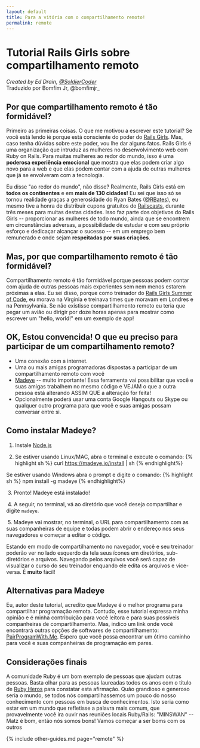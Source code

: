 ```yaml
---
layout: default
title: Para a vitória com o compartilhamento remoto!
permalink: remote
---
```


# Tutorial Rails Girls sobre compartilhamento remoto

*Created by Ed Drain, [@SoldierCoder](https://twitter.com/soldiercoder)*  
Traduzido por Bomfim Jr, @bomfimjr_

## Por que compartilhamento remoto é tão formidável?

Primeiro as primeiras coisas. O que me motivou a escrever este tutorial? Se você está lendo ié porque está consciente do poder do [Rails Girls](http://railsgirls.com). Mas, caso tenha dúvidas sobre este poder, vou lhe dar alguns fatos. Rails Girls é uma organização que intruduz as mulheres no desenvolvimento web com Ruby on Rails. Para muitas mulheres ao redor do mundo, isso é uma **poderosa experiência emocional** que mostra que elas podem criar algo novo para a web e que elas podem contar com a ajuda de outras mulheres que já se envolveram com a tecnologia.


Eu disse "ao redor do mundo", não disse? Realmente, Rails Girls está em **todos os continentes** e em **mais de 130 cidades!**  Eu sei que isso só se tornou realidade graças a generosidade do Ryan Bates ([@RBates](https://twitter.com/rbates)), eu mesmo tive a honra de distribuir cupons gratuitos do [Railscasts](railscasts.com), durante três meses para muitas destas cidades. Isso faz parte dos objetivos do Rails Girls -- proporcionar as mulheres de todo mundo, ainda que se encontrem em circunstâncias adversas,  a  possibilidade  de estudar e com seu próprio esforço e dedicaçar alcançar o sucesso --  em um emprego bem remunerado e onde sejam **respeitadas por suas criações**.

## Mas, por que compartilhamento remoto é tão formidável?

Compartilhamento remoto é tão formidável porque pessoas podem contar com ajuda de outras pessoas mais experientes sem nem menos estarem próximas a elas. Eu sei disso, porque como treinador do [Rails Girls Summer of Code](http://railsgirlssummerofcode.org), eu morava na Virginia e treinava times que moravam em Londres e na Pennsylvania. Se não existisse compartilhamento remoto eu teria que pegar um avião ou dirigir por doze horas apenas para mostrar como escrever um "hello, world!" em um exemplo de app!

## OK, Estou convencida! O que eu preciso para participar de um compartilhamento remoto?
* Uma conexão com a internet.
* Uma ou mais amigas programadoras dispostas a participar de um compartilhamento remoto com você
* [Madeye](https://madeye.io) -- muito importante! Essa ferramenta vai possibilitar que você e suas amigas trabalhem no mesmo código e VEJAM o que a outra pessoa está alterando ASSIM QUE a alteração for feita!
* Opcionalmente poderá usar uma conta Google Hangouts ou Skype ou qualquer outro programa para que você e suas amigas possam conversar entre si.

<!--
  O &nbsp; antes da numeração conserta um bug no qual o highlight quebra a numeração de listas
  https://github.com/jekyll/jekyll/issues/588
 -->
## Como instalar Madeye?
1. Instale [Node.js](http://howtonode.org/how-to-install-nodejs)

2. Se estiver usando Linux/MAC, abra o terminal e execute o comando:
{% highlight sh %}
curl https://madeye.io/install | sh
{% endhighlight%}

Se estiver usando Windows abra o prompt e digite o comando:
{% highlight sh %}
npm install -g madeye
{% endhighlight%}

&nbsp;3. Pronto! Madeye está instalado!

&nbsp;4. A seguir, no terminal, vá ao diretório que você deseja compartilhar e digite `madeye`.

&nbsp;5. Madeye vai mostrar,  no terminal, o URL para compartilhamento com as suas companheiras de equipe e todas podem abrir o endereço nos seus navegadores e começar a editar o código.

Estando em modo de compartilhamento no navegador, você e seu treinador poderão ver no lado esquerdo da tela seus ícones em diretórios, sub-diretórios e arquivos. Navegando pelos arquivos você será capaz de visualizar o curso do seu treinador enquando ele edita os arquivos e vice-versa. É **muito** fácil!

## Alternativas para Madeye

Eu, autor deste tutorial, acredito que Madeye é o melhor programa para compartilhar programação remota. Contudo, esse tutorial expressa minha opinião e é minha contribuição para você leitora e para suas possíveis companheiras de compartilhamento. Mas,  indico um link onde você encontrará outras opções de softwares de compartilhamento: [PairProgramWith.Me](http://pairprogramwith.me). Espero que você possa encontrar um ótimo caminho para você e suas companheiras de programação em pares.

## Considerações finais
A comunidade Ruby é um bom exemplo de pessoas que ajudam outras pessoas. Basta olhar para as pessoas laureadas todos os anos com o título de [Ruby Heros](http://rubyheroes.com/) para constatar esta afirmação. Quão grandioso e generoso seria o mundo, se todos nós compartilhassemos um pouco do nosso conhecimento com pessoas em busca de conhecimentos. Isto seria como estar em um mundo que refletisse a palavra mais comum, que provavelmente você ira ouvir nas reuniões locais Ruby/Rails: "MINSWAN" -- Matz é bom, então nós somos bons! Vamos começar a ser boms com os outros

{% include other-guides.md page="remote" %}
